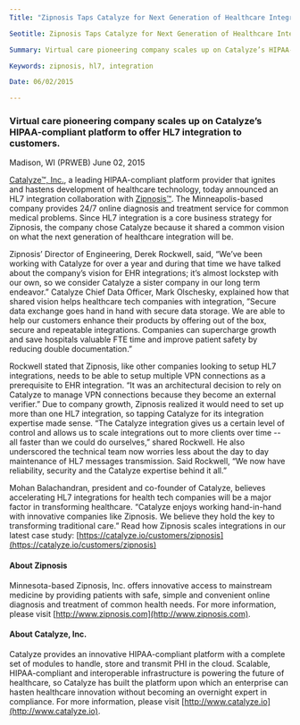 ```yaml
---
Title: "Zipnosis Taps Catalyze for Next Generation of Healthcare Integration"

Seotitle: Zipnosis Taps Catalyze for Next Generation of Healthcare Integration

Summary: Virtual care pioneering company scales up on Catalyze’s HIPAA-compliant platform to offer HL7 integration to customers.

Keywords: zipnosis, hl7, integration

Date: 06/02/2015

---
```

### Virtual care pioneering company scales up on Catalyze’s HIPAA-compliant platform to offer HL7 integration to customers.

Madison, WI (PRWEB) June 02, 2015

[Catalyze™, Inc.](https://catalyze.io), a leading HIPAA-compliant platform provider that ignites and hastens development of healthcare technology, today announced an HL7 integration collaboration with [Zipnosis™](http://www.zipnosis.com). The Minneapolis-based company provides 24/7 online diagnosis and treatment service for common medical problems. Since HL7 integration is a core business strategy for Zipnosis, the company chose Catalyze because it shared a common vision on what the next generation of healthcare integration will be.

Zipnosis’ Director of Engineering, Derek Rockwell, said, “We’ve been working with Catalyze for over a year and during that time we have talked about the company’s vision for EHR integrations; it’s almost lockstep with our own, so we consider Catalyze a sister company in our long term endeavor.” Catalyze Chief Data Officer, Mark Olschesky, explained how that shared vision helps healthcare tech companies with integration, ”Secure data exchange goes hand in hand with secure data storage. We are able to help our customers enhance their products by offering out of the box, secure and repeatable integrations. Companies can supercharge growth and save hospitals valuable FTE time and improve patient safety by reducing double documentation.”

Rockwell stated that Zipnosis, like other companies looking to setup HL7 integrations, needs to be able to setup multiple VPN connections as a prerequisite to EHR integration. “It was an architectural decision to rely on Catalyze to manage VPN connections because they become an external verifier.” Due to company growth, Zipnosis realized it would need to set up more than one HL7 integration, so tapping Catalyze for its integration expertise made sense. “The Catalyze integration gives us a certain level of control and allows us to scale integrations out to more clients over time -- all faster than we could do ourselves,” shared Rockwell. He also underscored the technical team now worries less about the day to day maintenance of HL7 messages transmission. Said Rockwell, “We now have reliability, security and the Catalyze expertise behind it all.”

Mohan Balachandran, president and co-founder of Catalyze, believes accelerating HL7 integrations for health tech companies will be a major factor in transforming healthcare. “Catalyze enjoys working hand-in-hand with innovative companies like Zipnosis. We believe they hold the key to transforming traditional care.”
Read how Zipnosis scales integrations in our latest case study: [https://catalyze.io/customers/zipnosis](https://catalyze.io/customers/zipnosis)

#### About Zipnosis

Minnesota-based Zipnosis, Inc. offers innovative access to mainstream medicine by providing patients with safe, simple and convenient online diagnosis and treatment of common health needs. For more information, please visit [http://www.zipnosis.com](http://www.zipnosis.com).

#### About Catalyze, Inc.

Catalyze provides an innovative HIPAA-compliant platform with a complete set of modules to handle, store and transmit PHI in the cloud. Scalable, HIPAA-compliant and interoperable infrastructure is powering the future of healthcare, so Catalyze has built the platform upon which an enterprise can hasten healthcare innovation without becoming an overnight expert in compliance. For more information, please visit [http://www.catalyze.io](http://www.catalyze.io).